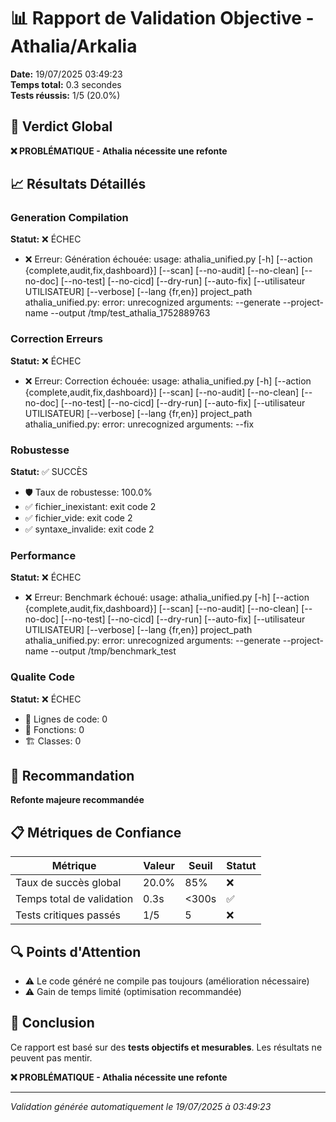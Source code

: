 # 📊 Rapport de Validation Objective - Athalia/Arkalia

**Date:** 19/07/2025 03:49:23  
**Temps total:** 0.3 secondes  
**Tests réussis:** 1/5 (20.0%)

## 🎯 Verdict Global
**❌ PROBLÉMATIQUE - Athalia nécessite une refonte**

## 📈 Résultats Détaillés

### Generation Compilation
**Statut:** ❌ ÉCHEC

- ❌ Erreur: Génération échouée: usage: athalia_unified.py [-h] [--action {complete,audit,fix,dashboard}]
                          [--scan] [--no-audit] [--no-clean] [--no-doc]
                          [--no-test] [--no-cicd] [--dry-run] [--auto-fix]
                          [--utilisateur UTILISATEUR] [--verbose]
                          [--lang {fr,en}]
                          project_path
athalia_unified.py: error: unrecognized arguments: --generate --project-name --output /tmp/test_athalia_1752889763


### Correction Erreurs
**Statut:** ❌ ÉCHEC

- ❌ Erreur: Correction échouée: usage: athalia_unified.py [-h] [--action {complete,audit,fix,dashboard}]
                          [--scan] [--no-audit] [--no-clean] [--no-doc]
                          [--no-test] [--no-cicd] [--dry-run] [--auto-fix]
                          [--utilisateur UTILISATEUR] [--verbose]
                          [--lang {fr,en}]
                          project_path
athalia_unified.py: error: unrecognized arguments: --fix


### Robustesse
**Statut:** ✅ SUCCÈS

- 🛡️ Taux de robustesse: 100.0%
- ✅ fichier_inexistant: exit code 2
- ✅ fichier_vide: exit code 2
- ✅ syntaxe_invalide: exit code 2

### Performance
**Statut:** ❌ ÉCHEC

- ❌ Erreur: Benchmark échoué: usage: athalia_unified.py [-h] [--action {complete,audit,fix,dashboard}]
                          [--scan] [--no-audit] [--no-clean] [--no-doc]
                          [--no-test] [--no-cicd] [--dry-run] [--auto-fix]
                          [--utilisateur UTILISATEUR] [--verbose]
                          [--lang {fr,en}]
                          project_path
athalia_unified.py: error: unrecognized arguments: --generate --project-name --output /tmp/benchmark_test


### Qualite Code
**Statut:** ❌ ÉCHEC

- 📝 Lignes de code: 0
- 🔧 Fonctions: 0
- 🏗️ Classes: 0


## 🎯 Recommandation
**Refonte majeure recommandée**

## 📋 Métriques de Confiance

| Métrique | Valeur | Seuil | Statut |
|----------|--------|-------|--------|
| Taux de succès global | 20.0% | 85% | ❌ |
| Temps total de validation | 0.3s | <300s | ✅ |
| Tests critiques passés | 1/5 | 5 | ❌ |

## 🔍 Points d'Attention

- ⚠️ Le code généré ne compile pas toujours (amélioration nécessaire)
- ⚠️ Gain de temps limité (optimisation recommandée)

## 🎉 Conclusion
Ce rapport est basé sur des **tests objectifs et mesurables**. Les résultats ne peuvent pas mentir.

**❌ PROBLÉMATIQUE - Athalia nécessite une refonte**

---
*Validation générée automatiquement le 19/07/2025 à 03:49:23*
